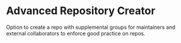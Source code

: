 # Advanced Repository Creator

Option to create a repo with supplemental groups for maintainers and external collaborators to enforce good practice on repos.
